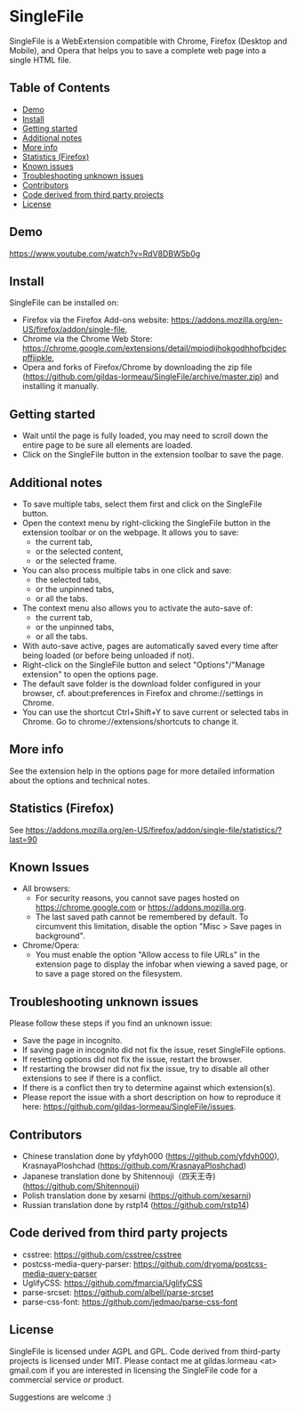 # SingleFile
SingleFile is a WebExtension compatible with Chrome, Firefox (Desktop and Mobile), and Opera that helps you to save a complete web page into a single HTML file.

## Table of Contents
 - [Demo](#demo)
 - [Install](#install)
 - [Getting started](#getting-started)
 - [Additional notes](#additional-notes)
 - [More info](#more-info)
 - [Statistics (Firefox)](#statistics-firefox)
 - [Known issues](#known-issues)
 - [Troubleshooting unknown issues](#troubleshooting-unknown-issues)
 - [Contributors](#contributors)
 - [Code derived from third party projects](#code-derived-from-third-party-projects)
 - [License](#license)

## Demo
https://www.youtube.com/watch?v=RdV8DBW5b0g

## Install
SingleFile can be installed on:
 - Firefox via the Firefox Add-ons website: https://addons.mozilla.org/en-US/firefox/addon/single-file,
 - Chrome via the Chrome Web Store: https://chrome.google.com/extensions/detail/mpiodijhokgodhhofbcjdecpffjipkle,
 - Opera and forks of Firefox/Chrome by downloading the zip file (https://github.com/gildas-lormeau/SingleFile/archive/master.zip) and installing it manually.

## Getting started
- Wait until the page is fully loaded, you may need to scroll down the entire page to be sure all elements are loaded.
- Click on the SingleFile button in the extension toolbar to save the page.

## Additional notes
 - To save multiple tabs, select them first and click on the SingleFile button.
 - Open the context menu by right-clicking the SingleFile button in the extension toolbar or on the webpage. It allows you to save:
   - the current tab,
   - or the selected content,
   - or the selected frame.
 - You can also process multiple tabs in one click and save:
   - the selected tabs,
   - or the unpinned tabs,
   - or all the tabs.
 - The context menu also allows you to activate the auto-save of:
   - the current tab,
   - or the unpinned tabs,
   - or all the tabs.
 - With auto-save active, pages are automatically saved every time after being loaded (or before being unloaded if not).
 - Right-click on the SingleFile button and select "Options"/"Manage extension" to open the options page.
 - The default save folder is the download folder configured in your browser, cf. about:preferences in Firefox and chrome://settings in Chrome.
 - You can use the shortcut Ctrl+Shift+Y to save current or selected tabs in Chrome. Go to chrome://extensions/shortcuts to change it.

## More info
See the extension help in the options page for more detailed information about the options and technical notes.

## Statistics (Firefox)
See https://addons.mozilla.org/en-US/firefox/addon/single-file/statistics/?last=90

## Known Issues
- All browsers:
  - For security reasons, you cannot save pages hosted on https://chrome.google.com or https://addons.mozilla.org.
  - The last saved path cannot be remembered by default. To circumvent this limitation, disable the option "Misc > Save pages in background".
- Chrome/Opera:
  - You must enable the option "Allow access to file URLs" in the extension page to display the infobar when viewing a saved page, or to save a page stored on the filesystem.  

## Troubleshooting unknown issues
Please follow these steps if you find an unknown issue:
- Save the page in incognito.
- If saving page in incognito did not fix the issue, reset SingleFile options.
- If resetting options did not fix the issue, restart the browser.
- If restarting the browser did not fix the issue, try to disable all other extensions to see if there is a conflict.
- If there is a conflict then try to determine against which extension(s).
- Please report the issue with a short description on how to reproduce it here: https://github.com/gildas-lormeau/SingleFile/issues.

## Contributors
- Chinese translation done by yfdyh000 (https://github.com/yfdyh000), KrasnayaPloshchad (https://github.com/KrasnayaPloshchad)
- Japanese translation done by Shitennouji（四天王寺) (https://github.com/Shitennouji)
- Polish translation done by xesarni (https://github.com/xesarni)
- Russian translation done by rstp14 (https://github.com/rstp14)

## Code derived from third party projects
- csstree: https://github.com/csstree/csstree
- postcss-media-query-parser: https://github.com/dryoma/postcss-media-query-parser
- UglifyCSS: https://github.com/fmarcia/UglifyCSS
- parse-srcset: https://github.com/albell/parse-srcset
- parse-css-font: https://github.com/jedmao/parse-css-font

## License
SingleFile is licensed under AGPL and GPL. Code derived from third-party projects is licensed under MIT. Please contact me at gildas.lormeau &lt;at&gt; gmail.com if you are interested in licensing the SingleFile code for a commercial service or product.

Suggestions are welcome :)
